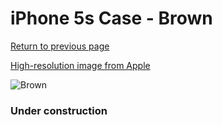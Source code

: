 # iPhone 5s Case - Brown

[Return to previous page](/iphone_5s)

[High-resolution image from Apple](https://store.storeimages.cdn-apple.com/8756/as-images.apple.com/is/MF041?wid=4500&hei=4500&fmt=png)

<div style="width: 384px"><img src="/everysource/MF041.png" alt="Brown"></div>

### Under construction
